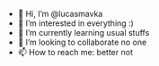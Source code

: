 - 👋 Hi, I’m @lucasmavka
- 👀 I’m interested in everything :)
- 🌱 I’m currently learning usual stuffs
- 💞️ I’m looking to collaborate no one
- 📫 How to reach me: better not

<!---
lucasmavka/lucasmavka is a ✨ special ✨ repository because its `README.md` (this file) appears on your GitHub profile.
You can click the Preview link to take a look at your changes.
--->
